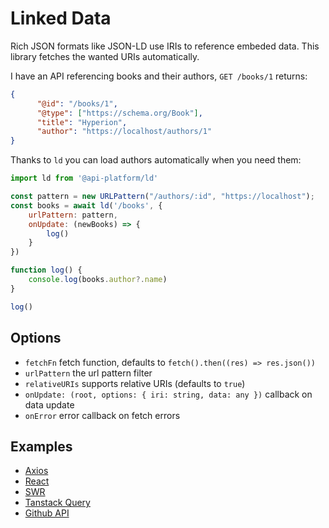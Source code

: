 # Linked Data

Rich JSON formats like JSON-LD use IRIs to reference embeded data. This library fetches the wanted URIs automatically.

I have an API referencing books and their authors, `GET /books/1` returns:

```json
{
      "@id": "/books/1",
      "@type": ["https://schema.org/Book"],
      "title": "Hyperion",
      "author": "https://localhost/authors/1"
}
```

Thanks to `ld` you can load authors automatically when you need them:

```javascript
import ld from '@api-platform/ld'

const pattern = new URLPattern("/authors/:id", "https://localhost");
const books = await ld('/books', {
    urlPattern: pattern,
    onUpdate: (newBooks) => {
        log()
    }
})

function log() {
    console.log(books.author?.name)
}

log()
```

## Options

- `fetchFn` fetch function, defaults to `fetch().then((res) => res.json())`
- `urlPattern` the url pattern filter 
- `relativeURIs` supports relative URIs (defaults to `true`)
- `onUpdate: (root, options: { iri: string, data: any })` callback on data update
- `onError` error callback on fetch errors

## Examples

- [Axios](../../tests-server/axios.html)
- [React](../../tests-server/react.html)
- [SWR](../../tests-server/use-swr.html)
- [Tanstack Query](../../tests-server/tanstack-query.html)
- [Github API](../../tests-server/github.html)
